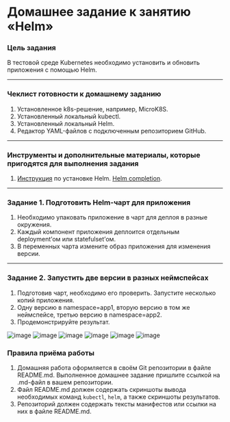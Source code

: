 # Домашнее задание к занятию «Helm»

### Цель задания

В тестовой среде Kubernetes необходимо установить и обновить приложения с помощью Helm.

------

### Чеклист готовности к домашнему заданию

1. Установленное k8s-решение, например, MicroK8S.
2. Установленный локальный kubectl.
3. Установленный локальный Helm.
4. Редактор YAML-файлов с подключенным репозиторием GitHub.

------

### Инструменты и дополнительные материалы, которые пригодятся для выполнения задания

1. [Инструкция](https://helm.sh/docs/intro/install/) по установке Helm. [Helm completion](https://helm.sh/docs/helm/helm_completion/).

------

### Задание 1. Подготовить Helm-чарт для приложения

1. Необходимо упаковать приложение в чарт для деплоя в разные окружения. 
2. Каждый компонент приложения деплоится отдельным deployment’ом или statefulset’ом.
3. В переменных чарта измените образ приложения для изменения версии.

------
### Задание 2. Запустить две версии в разных неймспейсах

1. Подготовив чарт, необходимо его проверить. Запуститe несколько копий приложения.
2. Одну версию в namespace=app1, вторую версию в том же неймспейсе, третью версию в namespace=app2.
3. Продемонстрируйте результат.

   
![image](https://github.com/MaratAlaev/kube/assets/46092593/59bdd3ff-b26e-4afc-abb4-8039e50eb842)
![image](https://github.com/MaratAlaev/kube/assets/46092593/7edec02b-618f-47a5-9bd8-13959ab94878)
![image](https://github.com/MaratAlaev/kube/assets/46092593/2833894d-647f-47fa-98ac-86a3640721c6)
![image](https://github.com/MaratAlaev/kube/assets/46092593/2c62f0ce-c7ce-4cda-947e-bd82d4400b3d)
![image](https://github.com/MaratAlaev/kube/assets/46092593/dd82fa90-14e7-4524-93a7-9ae73a246202)
![image](https://github.com/MaratAlaev/kube/assets/46092593/4579cd84-1e5c-42ac-881c-ebf6687f7baa)





### Правила приёма работы

1. Домашняя работа оформляется в своём Git репозитории в файле README.md. Выполненное домашнее задание пришлите ссылкой на .md-файл в вашем репозитории.
2. Файл README.md должен содержать скриншоты вывода необходимых команд `kubectl`, `helm`, а также скриншоты результатов.
3. Репозиторий должен содержать тексты манифестов или ссылки на них в файле README.md.
